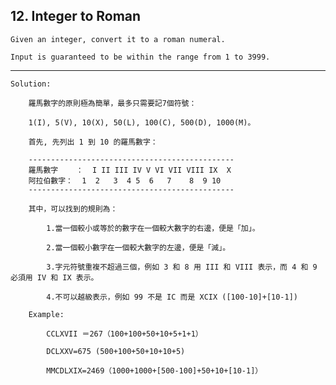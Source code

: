 ## 12\. Integer to Roman
  
	Given an integer, convert it to a roman numeral.
	
	Input is guaranteed to be within the range from 1 to 3999.
	
--------------------------------------------------------------------------------
	
	Solution:
	
		羅馬數字的原則極為簡單，最多只需要記7個符號：
		
		1(I), 5(V), 10(X), 50(L), 100(C), 500(D), 1000(M)。
		
		首先, 先列出 1 到 10 的羅馬數字：
		
		----------------------------------------------
		羅馬數字    ：  I II III IV V VI VII VIII IX  X
		阿拉伯數字：  1  2   3  4 5  6   7    8  9 10
		----------------------------------------------
		
		其中，可以找到的規則為：
		
		    1.當一個較小或等於的數字在一個較大數字的右邊，便是「加」。
		    
		    2.當一個較小數字在一個較大數字的左邊，便是「減」。
		    
		    3.字元符號重複不超過三個，例如 3 和 8 用 III 和 VIII 表示，而 4 和 9 必須用 IV 和 IX 表示。
		    
		    4.不可以越級表示，例如 99 不是 IC 而是 XCIX ([100-10]+[10-1])
  
		Example:
		
		    CCLXVII ＝267（100+100+50+10+5+1+1）
		    
		    DCLXXV=675 (500+100+50+10+10+5)
		    
		    MMCDLXIX=2469（1000+1000+[500-100]+50+10+[10-1]）
	

